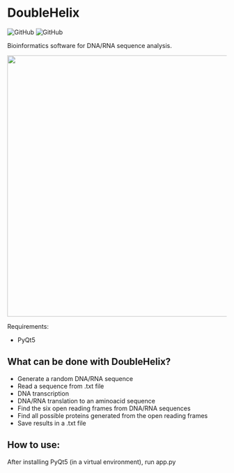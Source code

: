 # DoubleHelix
![GitHub](https://img.shields.io/github/license/Jorge-Salmon/DoubleHelix)
![GitHub](https://img.shields.io/badge/Python-3.7.4-green)


Bioinformatics software for DNA/RNA sequence analysis.
<p align="center">
<img src="https://github.com/Jorge-Salmon/DoubleHelix/blob/master/DH.PNG" width="600">
</p>

Requirements:
- PyQt5 

## What can be done with DoubleHelix?

- Generate a random DNA/RNA sequence
- Read a sequence from .txt file
- DNA transcription
- DNA/RNA translation to an aminoacid sequence
- Find the six open reading frames from DNA/RNA sequences
- Find all possible proteins generated from the open reading frames
- Save results in a .txt file

## How to use:

After installing PyQt5 (in a virtual environment), run app.py
